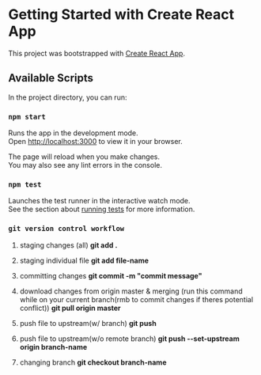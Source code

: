 # Getting Started with Create React App

This project was bootstrapped with [Create React App](https://github.com/facebook/create-react-app).

## Available Scripts

In the project directory, you can run:

### `npm start`

Runs the app in the development mode.\
Open [http://localhost:3000](http://localhost:3000) to view it in your browser.

The page will reload when you make changes.\
You may also see any lint errors in the console.

### `npm test`

Launches the test runner in the interactive watch mode.\
See the section about [running tests](https://facebook.github.io/create-react-app/docs/running-tests) for more information.


### `git version control workflow`

1. staging changes (all)
**git add .** 

2. staging individual file 
**git add file-name**

3. committing changes 
**git commit -m "commit message"**

4. download changes from origin master & merging 
(run this command while on your current branch(rmb to commit changes if theres potential conflict))
**git pull origin master**


5. push file to upstream(w/ branch) 
**git push**

6. push file to upstream(w/o remote branch) 
**git push --set-upstream origin branch-name**

7. changing branch
**git checkout branch-name**

